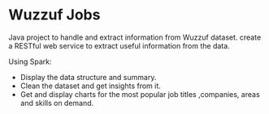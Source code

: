 # Wuzzuf Jobs
Java project to handle and extract information from Wuzzuf dataset. create a RESTful web service to extract useful information from the data.

Using Spark:
- Display the data structure and summary.
- Clean the dataset and get insights from it.
- Get and display charts for the most popular job titles ,companies, areas and skills on demand.

